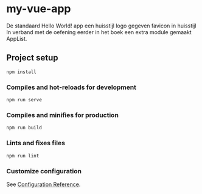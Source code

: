 # my-vue-app
De standaard Hello World! app een huisstijl logo gegeven
favicon in huisstijl
In verband met de oefening eerder in het boek een extra module gemaakt AppList.
## Project setup
```
npm install
```

### Compiles and hot-reloads for development
```
npm run serve
```

### Compiles and minifies for production
```
npm run build
```

### Lints and fixes files
```
npm run lint
```

### Customize configuration
See [Configuration Reference](https://cli.vuejs.org/config/).

